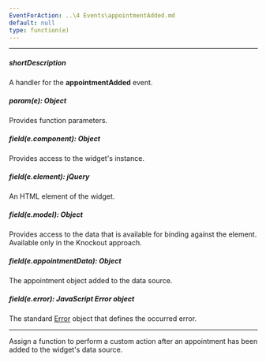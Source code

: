 ```yaml
---
EventForAction: ..\4 Events\appointmentAdded.md
default: null
type: function(e)
---
```

---
##### shortDescription
A handler for the **appointmentAdded** event.

##### param(e): Object
Provides function parameters.

##### field(e.component): Object
Provides access to the widget's instance.

##### field(e.element): jQuery
An HTML element of the widget.

##### field(e.model): Object
Provides access to the data that is available for binding against the element. Available only in the Knockout approach.

##### field(e.appointmentData): Object
The appointment object added to the data source.

##### field(e.error): JavaScript Error object
The standard [Error](https://developer.mozilla.org/en-US/docs/Web/JavaScript/Reference/Global_Objects/Error) object that defines the occurred error.

---
Assign a function to perform a custom action after an appointment has been added to the widget's data source.